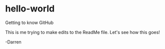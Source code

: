 # hello-world
Getting to know GitHub

This is me trying to make edits to the ReadMe file.  Let's see how this goes!

-Darren
